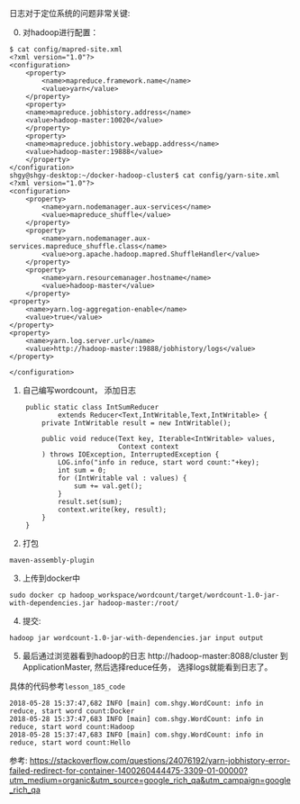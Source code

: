 日志对于定位系统的问题非常关键:

0. 对hadoop进行配置：
```
$ cat config/mapred-site.xml 
<?xml version="1.0"?>
<configuration>
    <property>
        <name>mapreduce.framework.name</name>
        <value>yarn</value>
    </property>
    <property>
	<name>mapreduce.jobhistory.address</name>
	<value>hadoop-master:10020</value>
    </property>
    <property>
	<name>mapreduce.jobhistory.webapp.address</name>
	<value>hadoop-master:19888</value>
    </property>
</configuration>
shgy@shgy-desktop:~/docker-hadoop-cluster$ cat config/yarn-site.xml 
<?xml version="1.0"?>
<configuration>
    <property>
        <name>yarn.nodemanager.aux-services</name>
        <value>mapreduce_shuffle</value>
    </property>
    <property>
        <name>yarn.nodemanager.aux-services.mapreduce_shuffle.class</name>
        <value>org.apache.hadoop.mapred.ShuffleHandler</value>
    </property>
    <property>
        <name>yarn.resourcemanager.hostname</name>
        <value>hadoop-master</value>
    </property>
<property>    
    <name>yarn.log-aggregation-enable</name>    
    <value>true</value>    
</property>     
<property>
    <name>yarn.log.server.url</name>
    <value>http://hadoop-master:19888/jobhistory/logs</value>
</property>

</configuration>

```


1. 自己编写wordcount， 添加日志
```
    public static class IntSumReducer
            extends Reducer<Text,IntWritable,Text,IntWritable> {
        private IntWritable result = new IntWritable();

        public void reduce(Text key, Iterable<IntWritable> values,
                           Context context
        ) throws IOException, InterruptedException {
            LOG.info("info in reduce, start word count:"+key);
            int sum = 0;
            for (IntWritable val : values) {
                sum += val.get();
            }
            result.set(sum);
            context.write(key, result);
        }
    }
```

2. 打包
```
maven-assembly-plugin
```
3. 上传到docker中
```
sudo docker cp hadoop_workspace/wordcount/target/wordcount-1.0-jar-with-dependencies.jar hadoop-master:/root/
```
4. 提交:
```
hadoop jar wordcount-1.0-jar-with-dependencies.jar input output
```

5. 最后通过浏览器看到hadoop的日志
http://hadoop-master:8088/cluster 到ApplicationMaster, 然后选择reduce任务， 选择logs就能看到日志了。

具体的代码参考`lesson_185_code`

```
2018-05-28 15:37:47,682 INFO [main] com.shgy.WordCount: info in reduce, start word count:Docker
2018-05-28 15:37:47,683 INFO [main] com.shgy.WordCount: info in reduce, start word count:Hadoop
2018-05-28 15:37:47,683 INFO [main] com.shgy.WordCount: info in reduce, start word count:Hello
```


参考:
https://stackoverflow.com/questions/24076192/yarn-jobhistory-error-failed-redirect-for-container-1400260444475-3309-01-00000?utm_medium=organic&utm_source=google_rich_qa&utm_campaign=google_rich_qa
